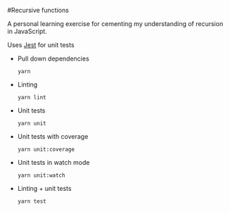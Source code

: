 #Recursive functions

A personal learning exercise for cementing my understanding of recursion in JavaScript.

Uses [Jest](https://facebook.github.io/jest/) for unit tests

* Pull down dependencies
  ```
  yarn
  ```
* Linting
  ```
  yarn lint
  ```
* Unit tests
  ```
  yarn unit
  ```
* Unit tests with coverage
  ```
  yarn unit:coverage
  ```
* Unit tests in watch mode
  ```
  yarn unit:watch
  ```
* Linting + unit tests
  ```
  yarn test
  ```
